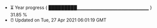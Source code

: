 - ⏳ Year progress { █████████▁▁▁▁▁▁▁▁▁▁▁▁▁▁▁▁▁▁▁▁▁ } 31.85 %
- ⏰ Updated on Tue, 27 Apr 2021 06:01:19 GMT

